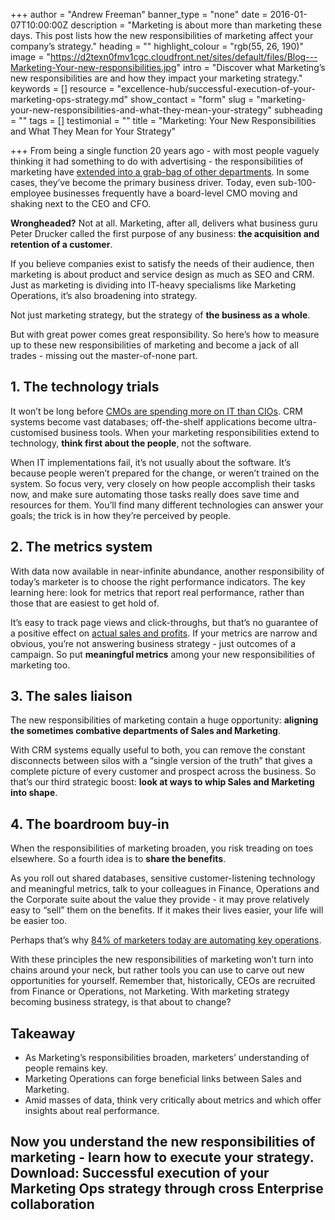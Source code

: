 +++
author = "Andrew Freeman"
banner_type = "none"
date = 2016-01-07T10:00:00Z
description = "Marketing is about more than marketing these days. This post lists how the new responsibilities of marketing affect your company’s strategy."
heading = ""
highlight_colour = "rgb(55, 26, 190)"
image = "https://d2texn0fmv1cgc.cloudfront.net/sites/default/files/Blog---Marketing-Your-new-responsibilities.jpg"
intro = "Discover what Marketing’s new responsibilities are and how they impact your marketing strategy."
keywords = []
resource = "excellence-hub/successful-execution-of-your-marketing-ops-strategy.md"
show_contact = "form"
slug = "marketing-your-new-responsibilities-and-what-they-mean-your-strategy"
subheading = ""
tags = []
testimonial = ""
title = "Marketing: Your New Responsibilities and What They Mean for Your Strategy"

+++
From being a single function 20 years ago - with most people vaguely thinking it had something to do with advertising - the responsibilities of marketing have [extended into a grab-bag of other departments](http://www.slideshare.net/WFAMarketers/marketing-in-the-connected-age-the-new-4-ps). In some cases, they’ve become the primary business driver. Today, even sub-100-employee businesses frequently have a board-level CMO moving and shaking next to the CEO and CFO.

**Wrongheaded?** Not at all. Marketing, after all, delivers what business guru Peter Drucker called the first purpose of any business: **the acquisition and retention of a customer**.

If you believe companies exist to satisfy the needs of their audience, then marketing is about product and service design as much as SEO and CRM. Just as marketing is dividing into IT-heavy specialisms like Marketing Operations, it’s also broadening into strategy.

Not just marketing strategy, but the strategy of **the business as a whole**.

But with great power comes great responsibility. So here’s how to measure up to these new responsibilities of marketing and become a jack of all trades - missing out the master-of-none part.

## 1. The technology trials

It won’t be long before [CMOs are spending more on IT than CIOs](http://www.slideshare.net/WFAMarketers/marketing-in-the-connected-age-the-new-4-ps). CRM systems become vast databases; off-the-shelf applications become ultra-customised business tools. When your marketing responsibilities extend to technology, **think first about the people**, not the software.

When IT implementations fail, it’s not usually about the software. It’s because people weren’t prepared for the change, or weren’t trained on the system. So focus very, very closely on how people accomplish their tasks now, and make sure automating those tasks really does save time and resources for them. You’ll find many different technologies can answer your goals; the trick is in how they’re perceived by people.

## 2. The metrics system

With data now available in near-infinite abundance, another responsibility of today’s marketer is to choose the right performance indicators. The key learning here: look for metrics that report real performance, rather than those that are easiest to get hold of.

It’s easy to track page views and click-throughs, but that’s no guarantee of a positive effect on [actual sales and profits](http://viantinc.com/the-cmo-marketing-to-marketers-in-a-digital-world/). If your metrics are narrow and obvious, you’re not answering business strategy - just outcomes of a campaign. So put **meaningful metrics** among your new responsibilities of marketing too.

## 3. The sales liaison

The new responsibilities of marketing contain a huge opportunity: **aligning the sometimes combative departments of Sales and Marketing**.

With CRM systems equally useful to both, you can remove the constant disconnects between silos with a “single version of the truth” that gives a complete picture of every customer and prospect across the business. So that’s our third strategic boost: **look at ways to whip Sales and Marketing into shape**.

## 4. The boardroom buy-in

When the responsibilities of marketing broaden, you risk treading on toes elsewhere. So a fourth idea is to **share the benefits**.

As you roll out shared databases, sensitive customer-listening technology and meaningful metrics, talk to your colleagues in Finance, Operations and the Corporate suite about the value they provide - it may prove relatively easy to “sell” them on the benefits. If it makes their lives easier, your life will be easier too.

Perhaps that’s why [84% of marketers today are automating key operations](http://www.cmocouncil.org/facts-stats-categories.php?category=marketing-operations).

With these principles the new responsibilities of marketing won’t turn into chains around your neck, but rather tools you can use to carve out new opportunities for yourself. Remember that, historically, CEOs are recruited from Finance or Operations, not Marketing. With marketing strategy becoming business strategy, is that about to change?

## Takeaway

* As Marketing’s responsibilities broaden, marketers’ understanding of people remains key.
* Marketing Operations can forge beneficial links between Sales and Marketing.
* Amid masses of data, think very critically about metrics and which offer insights about real performance.

## Now you understand the new responsibilities of marketing - learn how to execute your strategy. Download: Successful execution of your Marketing Ops strategy through cross Enterprise collaboration